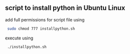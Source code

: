 
## script to install python in Ubuntu Linux

add full permissions for script file using

```bash 
 sudo chmod 777 installpython.sh
 ```
execute using
 
 ```bash 
  ./installpython.sh
 ```
